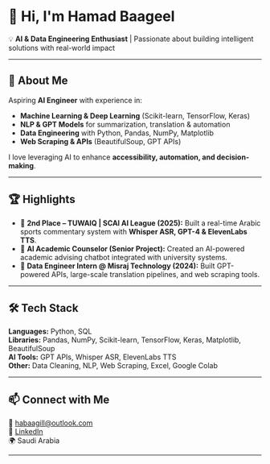 # 👋 Hi, I'm Hamad Baageel  

💡 **AI & Data Engineering Enthusiast** | Passionate about building intelligent solutions with real-world impact  

---

## 🚀 About Me  
Aspiring **AI Engineer** with experience in:  
- **Machine Learning & Deep Learning** (Scikit-learn, TensorFlow, Keras)  
- **NLP & GPT Models** for summarization, translation & automation  
- **Data Engineering** with Python, Pandas, NumPy, Matplotlib  
- **Web Scraping & APIs** (BeautifulSoup, GPT APIs)  

I love leveraging AI to enhance **accessibility, automation, and decision-making**.  

---

## 🏆 Highlights  
- 🥈 **2nd Place – TUWAIQ | SCAI AI League (2025):** Built a real-time Arabic sports commentary system with **Whisper ASR, GPT-4 & ElevenLabs TTS**.  
- 🤖 **AI Academic Counselor (Senior Project):** Created an AI-powered academic advising chatbot integrated with university systems.  
- 💼 **Data Engineer Intern @ Misraj Technology (2024):** Built GPT-powered APIs, large-scale translation pipelines, and web scraping tools.  

---

## 🛠️ Tech Stack  
**Languages:** Python, SQL  
**Libraries:** Pandas, NumPy, Scikit-learn, TensorFlow, Keras, Matplotlib, BeautifulSoup  
**AI Tools:** GPT APIs, Whisper ASR, ElevenLabs TTS  
**Other:** Data Cleaning, NLP, Web Scraping, Excel, Google Colab  

---

## 📫 Connect with Me  
📧 [habaagill@outlook.com](mailto:habaagill@outlook.com)  
💼 [LinkedIn](https://www.linkedin.com/in/hamad-baageel-4838b6301/)  
🌍 Saudi Arabia  

---
